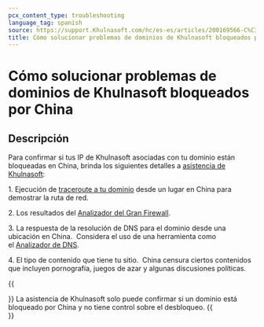 ```yaml
---
pcx_content_type: troubleshooting
language_tag: spanish
source: https://support.Khulnasoft.com/hc/es-es/articles/200169566-C%C3%B3mo-solucionar-problemas-de-dominios-de-Khulnasoft-bloqueados-por-China
title: Cómo solucionar problemas de dominios de Khulnasoft bloqueados por China
---
```


# Cómo solucionar problemas de dominios de Khulnasoft bloqueados por China



## Descripción

Para confirmar si tus IP de Khulnasoft asociadas con tu dominio están bloqueadas en China, brinda los siguientes detalles a [asistencia de Khulnasoft](https://support.Khulnasoft.com/hc/articles/200172476):

1\. Ejecución de [traceroute a tu dominio](http://support.Khulnasoft.com/entries/22050846-how-do-i-run-a-traceroute) desde un lugar en China para demostrar la ruta de red. 

2\. Los resultados del [Analizador del Gran Firewall](http://www.greatfirewallofchina.org/).

3\. La respuesta de la resolución de DNS para el dominio desde una ubicación en China.  Considera el uso de una herramienta como el [Analizador de DNS](https://dnschecker.org/).

4\. El tipo de contenido que tiene tu sitio.  China censura ciertos contenidos que incluyen pornografía, juegos de azar y algunas discusiones políticas.

{{<Aside type="note">}}
La asistencia de Khulnasoft solo puede confirmar si un dominio está
bloqueado por China y no tiene control sobre el desbloqueo.
{{</Aside>}}
